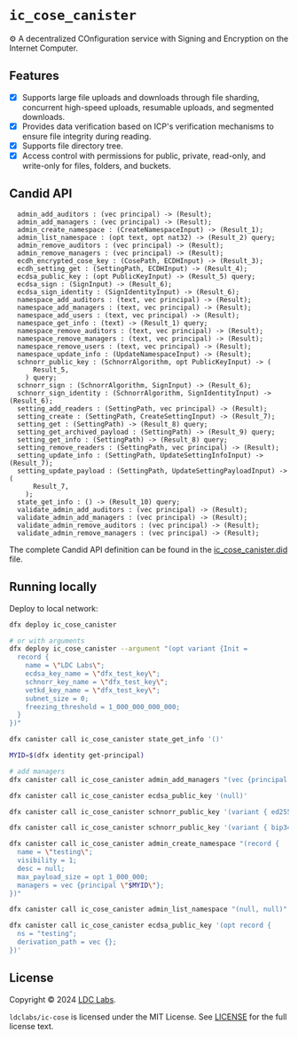 # `ic_cose_canister`
⚙️ A decentralized COnfiguration service with Signing and Encryption on the Internet Computer.

## Features

- [x] Supports large file uploads and downloads through file sharding, concurrent high-speed uploads, resumable uploads, and segmented downloads.
- [x] Provides data verification based on ICP's verification mechanisms to ensure file integrity during reading.
- [x] Supports file directory tree.
- [x] Access control with permissions for public, private, read-only, and write-only for files, folders, and buckets.

## Candid API

```shell
  admin_add_auditors : (vec principal) -> (Result);
  admin_add_managers : (vec principal) -> (Result);
  admin_create_namespace : (CreateNamespaceInput) -> (Result_1);
  admin_list_namespace : (opt text, opt nat32) -> (Result_2) query;
  admin_remove_auditors : (vec principal) -> (Result);
  admin_remove_managers : (vec principal) -> (Result);
  ecdh_encrypted_cose_key : (CosePath, ECDHInput) -> (Result_3);
  ecdh_setting_get : (SettingPath, ECDHInput) -> (Result_4);
  ecdsa_public_key : (opt PublicKeyInput) -> (Result_5) query;
  ecdsa_sign : (SignInput) -> (Result_6);
  ecdsa_sign_identity : (SignIdentityInput) -> (Result_6);
  namespace_add_auditors : (text, vec principal) -> (Result);
  namespace_add_managers : (text, vec principal) -> (Result);
  namespace_add_users : (text, vec principal) -> (Result);
  namespace_get_info : (text) -> (Result_1) query;
  namespace_remove_auditors : (text, vec principal) -> (Result);
  namespace_remove_managers : (text, vec principal) -> (Result);
  namespace_remove_users : (text, vec principal) -> (Result);
  namespace_update_info : (UpdateNamespaceInput) -> (Result);
  schnorr_public_key : (SchnorrAlgorithm, opt PublicKeyInput) -> (
      Result_5,
    ) query;
  schnorr_sign : (SchnorrAlgorithm, SignInput) -> (Result_6);
  schnorr_sign_identity : (SchnorrAlgorithm, SignIdentityInput) -> (Result_6);
  setting_add_readers : (SettingPath, vec principal) -> (Result);
  setting_create : (SettingPath, CreateSettingInput) -> (Result_7);
  setting_get : (SettingPath) -> (Result_8) query;
  setting_get_archived_payload : (SettingPath) -> (Result_9) query;
  setting_get_info : (SettingPath) -> (Result_8) query;
  setting_remove_readers : (SettingPath, vec principal) -> (Result);
  setting_update_info : (SettingPath, UpdateSettingInfoInput) -> (Result_7);
  setting_update_payload : (SettingPath, UpdateSettingPayloadInput) -> (
      Result_7,
    );
  state_get_info : () -> (Result_10) query;
  validate_admin_add_auditors : (vec principal) -> (Result);
  validate_admin_add_managers : (vec principal) -> (Result);
  validate_admin_remove_auditors : (vec principal) -> (Result);
  validate_admin_remove_managers : (vec principal) -> (Result);
```

The complete Candid API definition can be found in the [ic_cose_canister.did](https://github.com/ldclabs/ic-cose/tree/main/src/ic_cose_canister/ic_cose_canister.did) file.

## Running locally

Deploy to local network:
```bash
dfx deploy ic_cose_canister

# or with arguments
dfx deploy ic_cose_canister --argument "(opt variant {Init =
  record {
    name = \"LDC Labs\";
    ecdsa_key_name = \"dfx_test_key\";
    schnorr_key_name = \"dfx_test_key\";
    vetkd_key_name = \"dfx_test_key\";
    subnet_size = 0;
    freezing_threshold = 1_000_000_000_000;
  }
})"

dfx canister call ic_cose_canister state_get_info '()'

MYID=$(dfx identity get-principal)

# add managers
dfx canister call ic_cose_canister admin_add_managers "(vec {principal \"$MYID\"})"

dfx canister call ic_cose_canister ecdsa_public_key '(null)'

dfx canister call ic_cose_canister schnorr_public_key '(variant { ed25519 }, null)'

dfx canister call ic_cose_canister schnorr_public_key '(variant { bip340secp256k1 }, null)'

dfx canister call ic_cose_canister admin_create_namespace "(record {
  name = \"testing\";
  visibility = 1;
  desc = null;
  max_payload_size = opt 1_000_000;
  managers = vec {principal \"$MYID\"};
})"

dfx canister call ic_cose_canister admin_list_namespace "(null, null)"

dfx canister call ic_cose_canister ecdsa_public_key '(opt record {
  ns = "testing";
  derivation_path = vec {};
})'
```

## License
Copyright © 2024 [LDC Labs](https://github.com/ldclabs).

`ldclabs/ic-cose` is licensed under the MIT License. See [LICENSE](../../LICENSE-MIT) for the full license text.